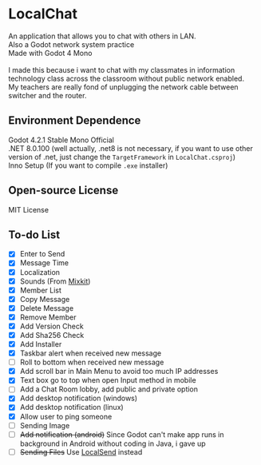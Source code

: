# LocalChat
An application that allows you to chat with others in LAN.<br>
Also a Godot network system practice<br>
Made with Godot 4 Mono<br><br>
I made this because i want to chat with my classmates in information technology class across the classroom without public network enabled.<br>
My teachers are really fond of unplugging the network cable between switcher and the router.

## Environment Dependence
Godot 4.2.1 Stable Mono Official<br>
.NET 8.0.100 (well actually, .net8 is not necessary, if you want to use other version of .net, just change the `TargetFramework` in `LocalChat.csproj`)<br>
Inno Setup (If you want to compile ```.exe``` installer)

## Open-source License
MIT License

## To-do List
- [x] Enter to Send
- [x] Message Time
- [x] Localization
- [x] Sounds (From [Mixkit](https://mixkit.co))
- [x] Member List
- [x] Copy Message
- [x] Delete Message
- [x] Remove Member
- [x] Add Version Check
- [x] Add Sha256 Check
- [x] Add Installer
- [x] Taskbar alert when received new message
- [ ] Roll to bottom when received new message
- [x] Add scroll bar in Main Menu to avoid too much IP addresses
- [x] Text box go to top when open Input method in mobile
- [ ] Add a Chat Room lobby, add public and private option
- [x] Add desktop notification (windows)
- [x] Add desktop notification (linux)
- [x] Allow user to ping someone
- [ ] Sending Image
- [ ] ~~Add notification (android)~~ Since Godot can't make app runs in background in Android without coding in Java, i gave up
- [ ] ~~Sending Files~~ Use [LocalSend](https://localsend.org) instead